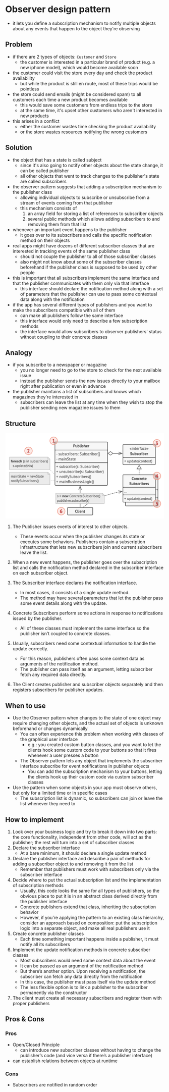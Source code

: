 # Observer design pattern

- it lets you define a subscription mechanism to notify multiple objects about any events that happen to the object they're observing

## Problem

- if there are 2 types of objects: `Customer` and `Store`
  - the customer is interested in a particular brand of product (e.g. a new iphone model), which would become available soon
- the customer could visit the store every day and check the product availability
  - but while the product is still en route, most of these trips would be pointless
- the store could send emails (might be considered spam) to all customers each time a new product becomes available
  - this would save some customers from endless trips to the store
  - at the same time, it's upset other customers who aren't interested in new products
- this arises in a conflict
  - either the customer wastes time checking the product availability
  - or the store wastes resources notifying the wrong customers

## Solution

- the object that has a state is called subject
  - since it's also going to notify other objects about the state change, it can be called publisher
  - all other objects that went to track changes to the publisher's state are called subscribers
- the observer pattern suggests that adding a subscription mechanism to the publisher class
  - allowing individual objects to subscribe or unsubscribe from a stream of events coming from that publisher
  - this mechanism consists of
    1. an array field for storing a list of references to subscriber objects
    2. several public methods which allows adding subscribers to and removing them from that list
- whenever an important event happens to the publisher
  - it goes over to its subscribers and calls the specific notification method on their objects
- real apps might have dozens of different subscriber classes that are interested in tracking events of the same publisher class
  - should not couple the publisher to all of those subscriber classes
  - also might not know about some of the subscriber classes beforehand if the publisher class is supposed to be used by other people
- this is important that all subscribers implement the same interface and that the publisher communicates with them only via that interface
  - this interface should declare the notification method along with a set of parameters that the publisher can use to pass some contextual data along with the notification
- if the app has several different types of publishers and you want to make the subscribers compatible with all of them
  - can make all publishers follow the same interface
  - this interface would only need to describe a few subscription methods
  - the interface would allow subscribers to observer publishers' status without coupling to their concrete classes

## Analogy

- if you subscribe to a newspaper or magazine
  - you no longer need to go to the store to check for the next available issue
  - instead the publisher sends the new issues directly to your mailbox right after publication or even in advance
- the publisher maintains a list of subscribers and knows which magazines they're interested in
  - subscribers can leave the list at any time when they wish to stop the publisher sending new magazine issues to them

## Structure

![Observer](../../images/observer.png)

1. The Publisher issues events of interest to other objects.

   - These events occur when the publisher changes its state or executes some behaviors. Publishers contain a subscription infrastructure that lets new subscribers join and current subscribers leave the list.

2. When a new event happens, the publisher goes over the subscription list and calls the notification method declared in the subscriber interface on each subscriber object.

3. The Subscriber interface declares the notification interface.

   - In most cases, it consists of a single update method.
   - The method may have several parameters that let the publisher pass some event details along with the update.

4. Concrete Subscribers perform some actions in response to notifications issued by the publisher.

   - All of these classes must implement the same interface so the publisher isn’t coupled to concrete classes.

5. Usually, subscribers need some contextual information to handle the update correctly.

   - For this reason, publishers often pass some context data as arguments of the notification method.
   - The publisher can pass itself as an argument, letting subscriber fetch any required data directly.

6. The Client creates publisher and subscriber objects separately and then registers subscribers for publisher updates.

## When to use

- Use the Observer pattern when changes to the state of one object may require changing other objects, and the actual set of objects is unknown beforehand or changes dynamically
  - You can often experience this problem when working with classes of the graphical user interface
    - e.g.: you created custom button classes, and you want to let the clients hook some custom code to your buttons so that it fires whenever a user presses a button
  - The Observer pattern lets any object that implements the subscriber interface subscribe for event notifications in publisher objects
    - You can add the subscription mechanism to your buttons, letting the clients hook up their custom code via custom subscriber classes
- Use the pattern when some objects in your app must observe others, but only for a limited time or in specific cases
  - The subscription list is dynamic, so subscribers can join or leave the list whenever they need to

## How to implement

1. Look over your business logic and try to break it down into two parts: the core functionality, independent from other code, will act as the publisher; the rest will turn into a set of subscriber classes
2. Declare the subscriber interface
   - At a bare minimum, it should declare a single update method
3. Declare the publisher interface and describe a pair of methods for adding a subscriber object to and removing it from the list
   - Remember that publishers must work with subscribers only via the subscriber interface
4. Decide where to put the actual subscription list and the implementation of subscription methods
   - Usually, this code looks the same for all types of publishers, so the obvious place to put it is in an abstract class derived directly from the publisher interface
   - Concrete publishers extend that class, inheriting the subscription behavior
   - However, if you’re applying the pattern to an existing class hierarchy, consider an approach based on composition: put the subscription logic into a separate object, and make all real publishers use it
5. Create concrete publisher classes
   - Each time something important happens inside a publisher, it must notify all its subscribers
6. Implement the update notification methods in concrete subscriber classes
   - Most subscribers would need some context data about the event
   - It can be passed as an argument of the notification method
   - But there’s another option. Upon receiving a notification, the subscriber can fetch any data directly from the notification
   - In this case, the publisher must pass itself via the update method
   - The less flexible option is to link a publisher to the subscriber permanently via the constructor
7. The client must create all necessary subscribers and register them with proper publishers

## Pros & Cons

### Pros

- Open/Closed Principle
  - can introduce new subscriber classes without having to change the publisher’s code (and vice versa if there’s a publisher interface)
- can establish relations between objects at runtime

### Cons

- Subscribers are notified in random order
